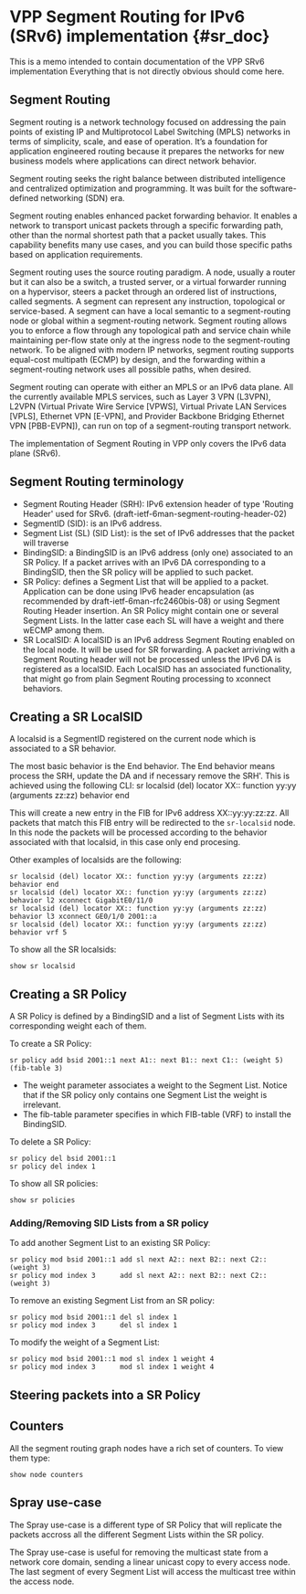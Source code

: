 # VPP Segment Routing for IPv6 (SRv6) implementation    {#sr_doc}

This is a memo intended to contain documentation of the VPP SRv6 implementation
Everything that is not directly obvious should come here.

## Segment Routing

Segment routing is a network technology focused on addressing the pain points of existing IP and Multiprotocol Label Switching (MPLS) networks in terms of simplicity, scale, and ease of operation. It’s a foundation for application engineered routing because it prepares the networks for new business models where applications can direct network behavior.

Segment routing seeks the right balance between distributed intelligence and centralized optimization and programming. It was built for the software-defined networking (SDN) era.

Segment routing enables enhanced packet forwarding behavior. It enables a network to transport unicast packets through a specific forwarding path, other than the normal shortest path that a packet usually takes. This capability benefits many use cases, and you can build those specific paths based on application requirements.

Segment routing uses the source routing paradigm. A node, usually a router but it can also be a switch, a trusted server, or a virtual forwarder running on a hypervisor, steers a packet through an ordered list of instructions, called segments. A segment can represent any instruction, topological or service-based. A segment can have a local semantic to a segment-routing node or global within a segment-routing network. Segment routing allows you to enforce a flow through any topological path and service chain while maintaining per-flow state only at the ingress node to the segment-routing network. To be aligned with modern IP networks, segment routing supports equal-cost multipath (ECMP) by design, and the forwarding within a segment-routing network uses all possible paths, when desired.

Segment routing can operate with either an MPLS or an IPv6 data plane. All the currently available MPLS services, such as Layer 3 VPN (L3VPN), L2VPN (Virtual Private Wire Service [VPWS], Virtual Private LAN Services [VPLS], Ethernet VPN [E-VPN], and Provider Backbone Bridging Ethernet VPN [PBB-EVPN]), can run on top of a segment-routing transport network.

The implementation of Segment Routing in VPP only covers the IPv6 data plane (SRv6).

## Segment Routing terminology

* Segment Routing Header (SRH): IPv6 extension header of type 'Routing Header' used for SRv6. (draft-ietf-6man-segment-routing-header-02)
* SegmentID (SID): is an IPv6 address.
* Segment List (SL) (SID List): is the set of IPv6 addresses that the packet will traverse
* BindingSID: a BindingSID is an IPv6 address (only one) associated to an SR Policy. If a packet arrives with an IPv6 DA corresponding to a BindingSID, then the SR policy will be applied to such packet.
* SR Policy: defines a Segment List that will be applied to a packet. Application can be done using IPv6 header encapsulation (as recommended by draft-ietf-6man-rfc2460bis-08) or using Segment Routing Header insertion. An SR Policy might contain one or several Segment Lists. In the latter case each SL will have a weight and there wECMP among them.
* SR LocalSID: A localSID is an IPv6 address Segment Routing enabled on the local node. It will be used for SR forwarding. A packet arriving with a Segment Routing header will not be processed unless the IPv6 DA is registered as a localSID. Each LocalSID has an associated functionality, that might go from plain Segment Routing processing to xconnect behaviors.

## Creating a SR LocalSID

A localsid is a SegmentID registered on the current node which is associated to a SR behavior. 

The most basic behavior is the End behavior. The End behavior means process the SRH, update the DA and if necessary remove the SRH'. This is achieved using the following CLI:
    sr localsid (del) locator XX:: function yy:yy (arguments zz:zz) behavior end

This will create a new entry in the FIB for IPv6 address XX::yy:yy:zz:zz. All packets that match this FIB entry will be redirected to the `sr-localsid` node. In this node the packets will be processed according to the behavior associated with that localsid, in this case only end procesing.

Other examples of localsids are the following:

    sr localsid (del) locator XX:: function yy:yy (arguments zz:zz) behavior end
    sr localsid (del) locator XX:: function yy:yy (arguments zz:zz) behavior l2 xconnect GigabitE0/11/0
    sr localsid (del) locator XX:: function yy:yy (arguments zz:zz) behavior l3 xconnect GE0/1/0 2001::a
    sr localsid (del) locator XX:: function yy:yy (arguments zz:zz) behavior vrf 5

To show all the SR localsids:

    show sr localsid

## Creating a SR Policy

A SR Policy is defined by a BindingSID and a list of Segment Lists with its corresponding weight each of them.

To create a SR Policy:

    sr policy add bsid 2001::1 next A1:: next B1:: next C1:: (weight 5) (fib-table 3)

* The weight parameter associates a weight to the Segment List. Notice that if the SR policy only contains one Segment List the weight is irrelevant.
* The fib-table parameter specifies in which FIB-table (VRF) to install the BindingSID.

To delete a SR Policy:

    sr policy del bsid 2001::1
    sr policy del index 1

To show all SR policies:

    show sr policies

### Adding/Removing SID Lists from a SR policy

To add another Segment List to an existing SR Policy:

    sr policy mod bsid 2001::1 add sl next A2:: next B2:: next C2:: (weight 3)
    sr policy mod index 3      add sl next A2:: next B2:: next C2:: (weight 3)

To remove an existing Segment List from an SR policy:

    sr policy mod bsid 2001::1 del sl index 1
    sr policy mod index 3      del sl index 1

To modify the weight of a Segment List:

    sr policy mod bsid 2001::1 mod sl index 1 weight 4
    sr policy mod index 3      mod sl index 1 weight 4

## Steering packets into a SR Policy 

## Counters

All the segment routing graph nodes have a rich set of counters. To view them type:

    show node counters

## Spray use-case

The Spray use-case is a different type of SR Policy that will replicate the packets accross all the different Segment Lists within the SR policy. 

The Spray use-case is useful for removing the multicast state from a network core domain, sending a linear unicast copy to every access node. The last segment of every Segment List will access the multicast tree within the access node.
